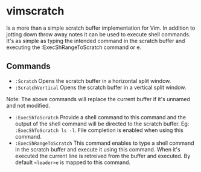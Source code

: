 vimscratch
==========

Is a more than a simple scratch buffer implementation for Vim. In addition to jotting down throw away notes it can be used to execute shell commands. It's as simple as typing the intended command in the scratch buffer and executing the :ExecShRangeToScratch command or <leader>e.

## Commands

- `:Scratch` Opens the scratch buffer in a horizontal split window.
- `:ScratchVertical` Opens the scratch buffer in a vertical split window.

Note: The above commands will replace the current buffer if it's unnamed and not modified. 

- `:ExecShToScratch` Provide a shell command to this command and the output of the shell command will be directed to the scratch buffer. Eg: `:ExecShToScratch ls -l`. File completion is enabled when using this command.
- `:ExecShRangeToScratch` This command enables to type a shell command in the scratch buffer and execute it using this command. When it's executed the current line is retreived from the buffer and executed. By default `<leader>e` is mapped to this command.
